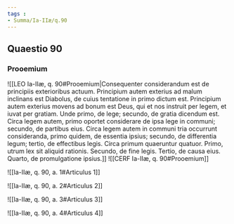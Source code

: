 ```yaml
---
tags : 
- Summa/Ia-IIæ/q.90
---
```


## Quaestio 90

### Prooemium

![[LEO Ia-IIæ, q. 90#Prooemium|Consequenter considerandum est de principiis exterioribus actuum. Principium autem exterius ad malum inclinans est Diabolus, de cuius tentatione in primo dictum est. Principium autem exterius movens ad bonum est Deus, qui et nos instruit per legem, et iuvat per gratiam. Unde primo, de lege; secundo, de gratia dicendum est. Circa legem autem, primo oportet considerare de ipsa lege in communi; secundo, de partibus eius. Circa legem autem in communi tria occurrunt consideranda, primo quidem, de essentia ipsius; secundo, de differentia legum; tertio, de effectibus legis. Circa primum quaeruntur quatuor. Primo, utrum lex sit aliquid rationis. Secundo, de fine legis. Tertio, de causa eius. Quarto, de promulgatione ipsius.]]
![[CERF Ia-IIæ, q. 90#Prooemium]]

![[Ia-IIæ, q. 90, a. 1#Articulus 1]]

![[Ia-IIæ, q. 90, a. 2#Articulus 2]]

![[Ia-IIæ, q. 90, a. 3#Articulus 3]]

![[Ia-IIæ, q. 90, a. 4#Articulus 4]]

